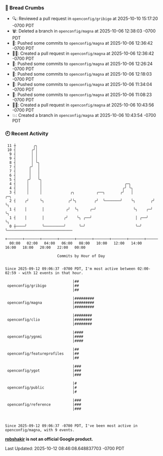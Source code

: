 ### 🍞 Bread Crumbs

 * 🔍: Reviewed a pull request in  `openconfig/gribigo` at 2025-10-10 15:17:20 -0700 PDT
 * 🗑: Deleted a branch in `openconfig/magna` at 2025-10-06 12:38:03 -0700 PDT
 * 🚢: Pushed some commits to `openconfig/magna` at 2025-10-06 12:36:42 -0700 PDT
 * ✍🏼: Created a pull request in `openconfig/magna` at 2025-10-06 12:36:42 -0700 PDT
 * 🚢: Pushed some commits to `openconfig/magna` at 2025-10-06 12:26:24 -0700 PDT
 * 🚢: Pushed some commits to `openconfig/magna` at 2025-10-06 12:18:03 -0700 PDT
 * 🚢: Pushed some commits to `openconfig/magna` at 2025-10-06 11:34:04 -0700 PDT
 * 🚢: Pushed some commits to `openconfig/magna` at 2025-10-06 11:08:23 -0700 PDT
 * ✍🏼: Created a pull request in `openconfig/magna` at 2025-10-06 10:43:56 -0700 PDT
 * 💥: Created a branch in `openconfig/magna` at 2025-10-06 10:43:54 -0700 PDT

### 🕘 Recent Activity
```
 11 ┼        ╭╮
 10 ┤       ╭╯│
  9 ┤       │ │
  9 ┤       │ │
  8 ┤       │ ╰╮
  7 ┤      ╭╯  │
  7 ┤      │   │
  6 ┤      │   │
  5 ┤     ╭╯   ╰╮
  4 ┤     │     │                                      ╭─╮
  4 ┤     │     │                                     ╭╯ ╰╮
  3 ┤     │     │             ╭╮          ╭──╮       ╭╯   │         ╭─╮
  2 ┤    ╭╯     ╰╮           ╭╯╰╮        ╭╯  ╰───────╯    ╰╮       ╭╯ ╰╮
  1 ┤    │       │          ╭╯  ╰╮     ╭─╯                 ╰╮    ╭─╯   ╰╮
  1 ┤    │       │         ╭╯    ╰╮ ╭──╯                    │ ╭──╯      ╰╮
  0 ┼────╯       ╰─────────╯      ╰─╯                       ╰─╯          ╰──────────────────────────────
    +───────+───────+───────+───────+───────+───────+───────+───────+───────+───────+───────+───────+────
  00:00   02:00   04:00   06:00   08:00   10:00   12:00   14:00   16:00   18:00   20:00   22:00   00:00   

						Commits by Hour of Day


Since 2025-09-12 09:06:37 -0700 PDT, I'm most active between 02:00-02:59 - with 12 events in that hour.

```



```
                               |##
 openconfig/gribigo            |##
                               |##

                               |#########
 openconfig/magna              |#########
                               |#########

                               |########
 openconfig/clio               |########
                               |########

                               |####
 openconfig/ygnmi              |####
                               |####

                               |##
 openconfig/featureprofiles    |##
                               |##

                               |###
 openconfig/ygot               |###
                               |###

                               |#
 openconfig/public             |#
                               |#

                               |###
 openconfig/reference          |###
                               |###



Since 2025-09-12 09:06:37 -0700 PDT, I've been most active in openconfig/magna, with 9 events.

```
**[robshakir](mailto:robjs@google.com) is not an official Google product.**  


Last Updated: 2025-10-12 08:46:08.648837703 -0700 PDT
